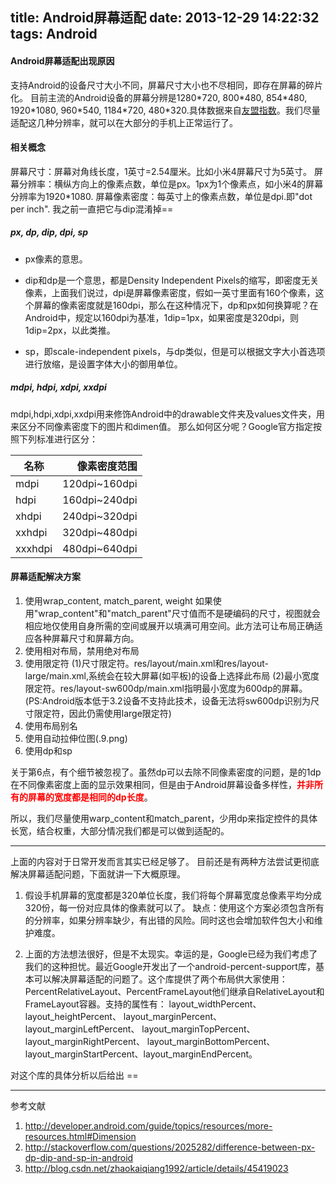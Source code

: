 title: Android屏幕适配
date: 2013-12-29 14:22:32
tags: Android
---

#### Android屏幕适配出现原因
支持Android的设备尺寸大小不同，屏幕尺寸大小也不尽相同，即存在屏幕的碎片化。
目前主流的Android设备的屏幕分辨是1280\*720, 800\*480, 854\*480, 1920\*1080, 960\*540, 1184\*720, 480\*320.具体数据来自[友盟指数](http://www.umindex.com/devices/android_resolutions)。我们尽量适配这几种分辨率，就可以在大部分的手机上正常运行了。

<!--more-->

#### 相关概念

屏幕尺寸：屏幕对角线长度，1英寸=2.54厘米。比如小米4屏幕尺寸为5英寸。
屏幕分辨率：横纵方向上的像素点数，单位是px。1px为1个像素点，如小米4的屏幕分辨率为1920\*1080.
屏幕像素密度：每英寸上的像素点数，单位是dpi.即"dot per inch". 我之前一直把它与dip混淆掉==

##### px, dp, dip, dpi, sp

* px像素的意思。

* dip和dp是一个意思，都是Density Independent Pixels的缩写，即密度无关像素，上面我们说过，dpi是屏幕像素密度，假如一英寸里面有160个像素，这个屏幕的像素密度就是160dpi，那么在这种情况下，dp和px如何换算呢？在Android中，规定以160dpi为基准，1dip=1px，如果密度是320dpi，则1dip=2px，以此类推。

* sp，即scale-independent pixels，与dp类似，但是可以根据文字大小首选项进行放缩，是设置字体大小的御用单位。

##### mdpi, hdpi, xdpi, xxdpi
mdpi,hdpi,xdpi,xxdpi用来修饰Android中的drawable文件夹及values文件夹，用来区分不同像素密度下的图片和dimen值。
那么如何区分呢？Google官方指定按照下列标准进行区分：

| 名称        | 像素密度范围   |
| --------    | -----:         |
| mdpi        | 120dpi~160dpi  |  
| hdpi        | 160dpi~240dpi  |
| xhdpi       | 240dpi~320dpi  |
| xxhdpi      | 320dpi~480dpi  |
| xxxhdpi     | 480dpi~640dpi  |


#### 屏幕适配解决方案
1. 使用wrap_content, match_parent, weight
如果使用"wrap_content"和"match_parent"尺寸值而不是硬编码的尺寸，视图就会相应地仅使用自身所需的空间或展开以填满可用空间。此方法可让布局正确适应各种屏幕尺寸和屏幕方向。
2. 使用相对布局，禁用绝对布局
3. 使用限定符
	(1)尺寸限定符。res/layout/main.xml和res/layout-large/main.xml,系统会在较大屏幕(如平板)的设备上选择此布局
	(2)最小宽度限定符。res/layout-sw600dp/main.xml指明最小宽度为600dp的屏幕。(PS:Android版本低于3.2设备不支持此技术，设备无法将sw600dp识别为尺寸限定符，因此仍需使用large限定符)
4. 使用布局别名
5. 使用自动拉伸位图(.9.png)
6. 使用dp和sp

关于第6点，有个细节被忽视了。虽然dp可以去除不同像素密度的问题，是的1dp在不同像素密度上面的显示效果相同，但是由于Android屏幕设备多样性，<font color="red">**并非所有的屏幕的宽度都是相同的dp长度**</font>。

所以，我们尽量使用warp_content和match_parent，少用dp来指定控件的具体长宽，结合权重，大部分情况我们都是可以做到适配的。

------

上面的内容对于日常开发而言其实已经足够了。 目前还是有两种方法尝试更彻底解决屏幕适配问题，下面就讲一下大概原理。

1. 假设手机屏幕的宽度都是320单位长度，我们将每个屏幕宽度总像素平均分成320份，每一份对应具体的像素就可以了。
缺点：使用这个方案必须包含所有的分辨率，如果分辨率缺少，有出错的风险。同时这也会增加软件包大小和维护难度。

2. 上面的方法想法很好，但是不太现实。幸运的是，Google已经为我们考虑了我们的这种担忧。最近Google开发出了一个android-percent-support库，基本可以解决屏幕适配的问题了。这个库提供了两个布局供大家使用：
PercentRelativeLayout、PercentFrameLayout他们继承自RelativeLayout和FrameLayout容器。支持的属性有：
layout_widthPercent、layout_heightPercent、 
layout_marginPercent、layout_marginLeftPercent、 
layout_marginTopPercent、layout_marginRightPercent、 
layout_marginBottomPercent、layout_marginStartPercent、layout_marginEndPercent。

对这个库的具体分析以后给出 ==

-------------------
参考文献
1. http://developer.android.com/guide/topics/resources/more-resources.html#Dimension
2. http://stackoverflow.com/questions/2025282/difference-between-px-dp-dip-and-sp-in-android
3. http://blog.csdn.net/zhaokaiqiang1992/article/details/45419023